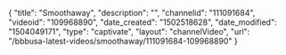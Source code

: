 {
    "title": "Smoothaway",
    "description": "",
    "channelid": "111091684",
    "videoid": "109968890",
    "date_created": "1502518628",
    "date_modified": "1504049171",
    "type": "captivate",
    "layout": "channelVideo",
    "url": "\/bbbusa-latest-videos\/smoothaway\/111091684-109968890"
}